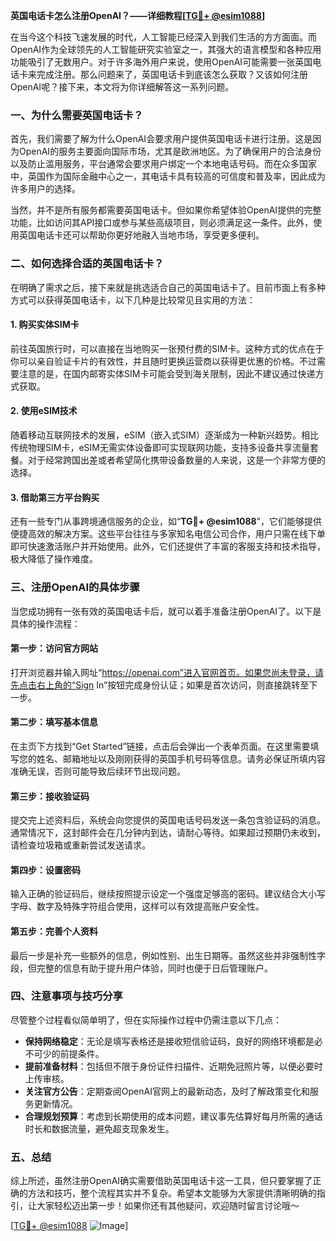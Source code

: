 **英国电话卡怎么注册OpenAI？——详细教程[[TG💪+ @esim1088](https://t.me/s/esim1088)]**

在当今这个科技飞速发展的时代，人工智能已经深入到我们生活的方方面面。而OpenAI作为全球领先的人工智能研究实验室之一，其强大的语言模型和各种应用功能吸引了无数用户。对于许多海外用户来说，使用OpenAI可能需要一张英国电话卡来完成注册。那么问题来了，英国电话卡到底该怎么获取？又该如何注册OpenAI呢？接下来，本文将为你详细解答这一系列问题。

### 一、为什么需要英国电话卡？

首先，我们需要了解为什么OpenAI会要求用户提供英国电话卡进行注册。这是因为OpenAI的服务主要面向国际市场，尤其是欧洲地区。为了确保用户的合法身份以及防止滥用服务，平台通常会要求用户绑定一个本地电话号码。而在众多国家中，英国作为国际金融中心之一，其电话卡具有较高的可信度和普及率，因此成为许多用户的选择。

当然，并不是所有服务都需要英国电话卡。但如果你希望体验OpenAI提供的完整功能，比如访问其API接口或参与某些高级项目，则必须满足这一条件。此外，使用英国电话卡还可以帮助你更好地融入当地市场，享受更多便利。

### 二、如何选择合适的英国电话卡？

在明确了需求之后，接下来就是挑选适合自己的英国电话卡了。目前市面上有多种方式可以获得英国电话卡，以下几种是比较常见且实用的方法：

#### 1. 购买实体SIM卡

前往英国旅行时，可以直接在当地购买一张预付费的SIM卡。这种方式的优点在于你可以亲自验证卡片的有效性，并且随时更换运营商以获得更优惠的价格。不过需要注意的是，在国内邮寄实体SIM卡可能会受到海关限制，因此不建议通过快递方式获取。

#### 2. 使用eSIM技术

随着移动互联网技术的发展，eSIM（嵌入式SIM）逐渐成为一种新兴趋势。相比传统物理SIM卡，eSIM无需实体设备即可实现联网功能，支持多设备共享流量套餐。对于经常跨国出差或者希望简化携带设备数量的人来说，这是一个非常方便的选择。

#### 3. 借助第三方平台购买

还有一些专门从事跨境通信服务的企业，如“**TG💪+ @esim1088**”，它们能够提供便捷高效的解决方案。这些平台往往与多家知名电信公司合作，用户只需在线下单即可快速激活账户并开始使用。此外，它们还提供了丰富的客服支持和技术指导，极大降低了操作难度。

### 三、注册OpenAI的具体步骤

当您成功拥有一张有效的英国电话卡后，就可以着手准备注册OpenAI了。以下是具体的操作流程：

#### 第一步：访问官方网站

打开浏览器并输入网址“https://openai.com”进入官网首页。如果您尚未登录，请先点击右上角的“Sign In”按钮完成身份认证；如果是首次访问，则直接跳转至下一步。

#### 第二步：填写基本信息

在主页下方找到“Get Started”链接，点击后会弹出一个表单页面。在这里需要填写您的姓名、邮箱地址以及刚刚获得的英国手机号码等信息。请务必保证所填内容准确无误，否则可能导致后续环节出现问题。

#### 第三步：接收验证码

提交完上述资料后，系统会向您提供的英国电话号码发送一条包含验证码的消息。通常情况下，这封邮件会在几分钟内到达，请耐心等待。如果超过预期仍未收到，请检查垃圾箱或重新尝试发送请求。

#### 第四步：设置密码

输入正确的验证码后，继续按照提示设定一个强度足够高的密码。建议结合大小写字母、数字及特殊字符组合使用，这样可以有效提高账户安全性。

#### 第五步：完善个人资料

最后一步是补充一些额外的信息，例如性别、出生日期等。虽然这些并非强制性字段，但完整的信息有助于提升用户体验，同时也便于日后管理账户。

### 四、注意事项与技巧分享

尽管整个过程看似简单明了，但在实际操作过程中仍需注意以下几点：

- **保持网络稳定**：无论是填写表格还是接收短信验证码，良好的网络环境都是必不可少的前提条件。
- **提前准备材料**：包括但不限于身份证件扫描件、近期免冠照片等，以便必要时上传审核。
- **关注官方公告**：定期查阅OpenAI官网上的最新动态，及时了解政策变化和服务更新情况。
- **合理规划预算**：考虑到长期使用的成本问题，建议事先估算好每月所需的通话时长和数据流量，避免超支现象发生。

### 五、总结

综上所述，虽然注册OpenAI确实需要借助英国电话卡这一工具，但只要掌握了正确的方法和技巧，整个流程其实并不复杂。希望本文能够为大家提供清晰明确的指引，让大家轻松迈出第一步！如果你还有其他疑问，欢迎随时留言讨论哦～

[[TG💪+ @esim1088](https://t.me/s/esim1088) ![Image](https://i.postimg.cc/4NQfJmqS/Snipaste-2025-05-13-00-14-12.png)]